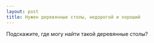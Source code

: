 ```yaml
---
layout: post 
title: Нужен деревянные столы, недорогой и хороший 
--- 
```

Подскажите, где могу найти такой деревянные столы?